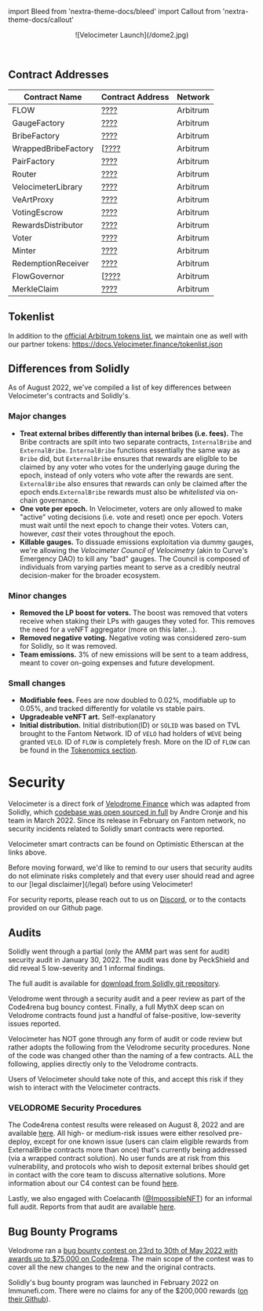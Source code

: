 import Bleed from 'nextra-theme-docs/bleed'
import Callout from 'nextra-theme-docs/callout'

<Bleed>
<div align="center">
  ![Velocimeter Launch](/dome2.jpg)
  </div>
</Bleed>

&nbsp;

## Contract Addresses

| Contract Name | Contract Address | Network |
| --- | --- | --- |
| FLOW               | [????](URL) | Arbitrum |
| GaugeFactory       | [????](URL) | Arbitrum |
| BribeFactory       | [????](URL) | Arbitrum |
| WrappedBribeFactory| [[????](URL) | Arbitrum |
| PairFactory        | [????](URL) | Arbitrum |
| Router             | [????](URL) | Arbitrum |
| VelocimeterLibrary   | [????](URL) | Arbitrum |
| VeArtProxy         | [????](URL) | Arbitrum |
| VotingEscrow       | [????](URL) | Arbitrum |
| RewardsDistributor | [????](URL) | Arbitrum |
| Voter              | [????](URL) | Arbitrum |
| Minter             | [????](URL) | Arbitrum |
| RedemptionReceiver | [????](URL) | Arbitrum |
| FlowGovernor       | [[????](URL) | Arbitrum |
| MerkleClaim        | [????](URL) | Arbitrum |

## Tokenlist

In addition to the [official Arbitrum tokens
list](https://tokenlists.org/token-list?url=https://static.Arbitrum.io/Arbitrum.tokenlist.json),
we maintain one as well
with our partner tokens:
https://docs.Velocimeter.finance/tokenlist.json

## Differences from Solidly

As of August 2022, we've compiled a list of key differences between Velocimeter's contracts and Solidly's.

### Major changes

  - **Treat external bribes differently than internal bribes (i.e. fees).**
    The Bribe contracts are spilt into two separate contracts, `InternalBribe` and
    `ExternalBribe`. `InternalBribe` functions essentially the same way as `Bribe`
    did, but `ExternalBribe` ensures that rewards are eliglble to be claimed by
    any voter who votes for the underlying gauge during the epoch, instead of
    only voters who vote after the rewards are sent. `ExternalBribe` also ensures
    that rewards can only be claimed after the epoch ends.`ExternalBribe`
    rewards must also be _whitelisted_ via on-chain governance.
  - **One vote per epoch.** In Velocimeter, voters are only allowed to make "active"
    voting decisions (i.e. vote and reset) once per epoch. Voters must wait
    until the next epoch to change their votes. Voters can, however, _cast_
    their votes throughout the epoch.
  - **Killable gauges.** To dissuade emissions exploitation via dummy gauges, we're
    allowing the _Velocimeter Council of Velocimetry_ (akin to Curve's Emergency DAO) to kill
    any "bad" gauges. The Council is composed of individuals from varying
    parties meant to serve as a credibly neutral decision-maker for the broader
    ecosystem.

### Minor changes

  - **Removed the LP boost for voters.** The boost was removed that voters receive
    when staking their LPs with gauges they voted for. This removes the need
    for a veNFT aggregator (more on this later...).
  - **Removed negative voting.** Negative voting was considered zero-sum for
    Solidly, so it was removed.
  - **Team emissions.** 3% of new emissions will be sent to a team address, meant
    to cover on-going expenses and future development.

### Small changes

  - **Modifiable fees.** Fees are now doubled to 0.02%, modifiable up to 0.05%, and
    tracked differently for volatile vs stable pairs.
  - **Upgradeable veNFT art.** Self-explanatory
  - **Initial distribution.** Initial distribution(ID) or `SOLID` was based on TVL brought
  to the Fantom Network. ID of `VELO` had holders of `WEVE` being granted `VELO`. ID of `FLOW` is completely fresh.
  More on the ID of `FLOW` can be found in the [Tokenomics section](/tokenomics#initial-distribution).

# Security

Velocimeter is a direct fork of [Velodrome Finance](https://github.com/velodrome-finance) which was adapted from Solidly, which [codebase was open
sourced in full](https://github.com/solidlyexchange/) by Andre Cronje and his team in
March 2022. Since its release in February on Fantom network, no security
incidents related to Solidly smart contracts were reported.

Velocimeter smart contracts can be found on Optimistic Etherscan at the links above.

<Callout emoji="⚠️">
  Before moving forward, we'd like to remind to our users that
  security audits do not eliminate risks completely and that
  every user should read and agree to our
  [legal disclaimer](/legal) before using Velocimeter!

  For security reports, please reach out to us on
  [Discord](https://discord.gg/qpue2s6VfJ), or to the contacts provided on our Github page.
</Callout>

## Audits

Solidly went through a partial (only the AMM part was sent for audit) security
audit in January 30, 2022. The audit was done by PeckShield and did reveal 5
low-severity and 1 informal findings.

The full audit is available for [download from Solidly git
repository](https://github.com/solidlyexchange/solidly/blob/master/audits/e456a816-3802-4384-894c-825a4177245a.pdf).

Velodrome went through a security audit and a peer review as part of the Code4rena bug bouncy contest.
Finally, a full MythX deep scan on Velodrome contracts found just a
handful of false-positive, low-severity issues reported.

<Callout emoji="⚠️">
Velocimeter has NOT gone through any form of audit or code review but rather adopts the following from the Velodrome security procedures. None of the code was changed other than the naming of a few contracts. ALL the following, applies directly only to the Velodrome contracts. 

 Users of Velocimeter should take note of this, and accept this risk if they wish to interact with the Velocimeter contracts. 
</Callout>

### VELODROME Security Procedures

The Code4rena contest results were released on August 8, 2022 and are available [here](https://code4rena.com/reports/2022-05-Velocimeter/). All high- or medium-risk issues were either resolved pre-deploy, except for one known issue (users can claim eligible rewards from ExternalBribe contracts more than once) that's currently being addressed (via a wrapped contract solution). No user funds are at risk from this vulnerability, and protocols who wish to deposit external bribes should get in contact with the core team to discuss alternative solutions. More information about our C4 contest can be found [here](/c4report).

Lastly, we also engaged with Coelacanth ([@ImpossibleNFT](https://twitter.com/impossiblenft)) for an informal full audit. Reports from that audit are available [here](https://github.com/Velocimeter-finance/contracts/tree/master/audits/velo).

## Bug Bounty Programs

Velodrome ran a [bug bounty contest on 23rd to 30th of May 2022 with
awards up to $75,000 on Code4rena](https://code4rena.com/contests/2022-05-Velocimeter-finance-contest).
The main scope of the contest was to cover all the new changes to the new and
the original contracts.

Solidly's bug bounty program was launched in February 2022 on Immunefi.com.
There were no claims for any of the $200,000 rewards ([on their Github](https://github.com/solidlyexchange/solidly/blob/master/SECURITY.md)).

